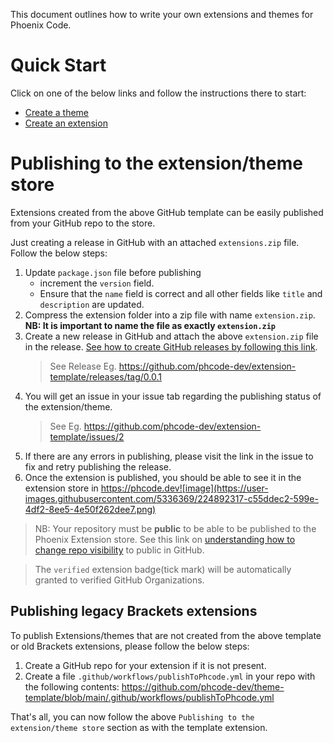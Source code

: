 This document outlines how to write your own extensions and themes for Phoenix Code.

# Quick Start
Click on one of the below links and follow the instructions there to start:
* [Create a theme](https://github.com/phcode-dev/theme-template)
* [Create an extension](https://github.com/phcode-dev/extension-template)

# Publishing to the extension/theme store
Extensions created from the above GitHub template can be easily published from your GitHub repo to the store.

Just creating a release in GitHub with an attached `extensions.zip` file. Follow the below steps:

1. Update `package.json` file before publishing
   * increment the `version` field.
   * Ensure that the `name` field is correct and all other fields like `title` and `description` are updated.
1. Compress the extension folder into a zip file with name `extension.zip`. **NB: It is important to name the file as exactly `extension.zip`**
1. Create a new release in GitHub and attach the above `extension.zip` file in the release. [See how to create GitHub releases by following this link](https://docs.github.com/en/repositories/releasing-projects-on-github/managing-releases-in-a-repository).
   > See Release Eg. https://github.com/phcode-dev/extension-template/releases/tag/0.0.1
1. You will get an issue in your issue tab regarding the publishing status of the extension/theme.
   > See Eg. https://github.com/phcode-dev/extension-template/issues/2
1. If there are any errors in publishing, please visit the link in the issue to 
fix and retry publishing the release.
1. Once the extension is published, you should be able to see it in the extension store in https://phcode.dev![image](https://user-images.githubusercontent.com/5336369/224892317-c55ddec2-599e-4df2-8ee5-4e50f262dee7.png)
 
> NB: Your repository must be **public** to be able to be published to the Phoenix Extension store.
See this link on [understanding how to change repo visibility](https://docs.github.com/en/repositories/managing-your-repositorys-settings-and-features/managing-repository-settings/setting-repository-visibility#changing-a-repositorys-visibility) to public in GitHub.

> The `verified` extension badge(tick mark) will be automatically granted to verified GitHub Organizations.

## Publishing legacy Brackets extensions
To publish Extensions/themes that are not created from the above template
or old Brackets extensions, please follow the below steps:

1. Create a GitHub repo for your extension if it is not present.
2. Create a file `.github/workflows/publishToPhcode.yml` in your repo with the following contents: https://github.com/phcode-dev/theme-template/blob/main/.github/workflows/publishToPhcode.yml

That's all, you can now follow the above `Publishing to the extension/theme store` section as with the template extension.
